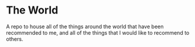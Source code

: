 # The World

A repo to house all of the things around the world that have been recommended to me, and all of the things that I would like to recommend to others. 


